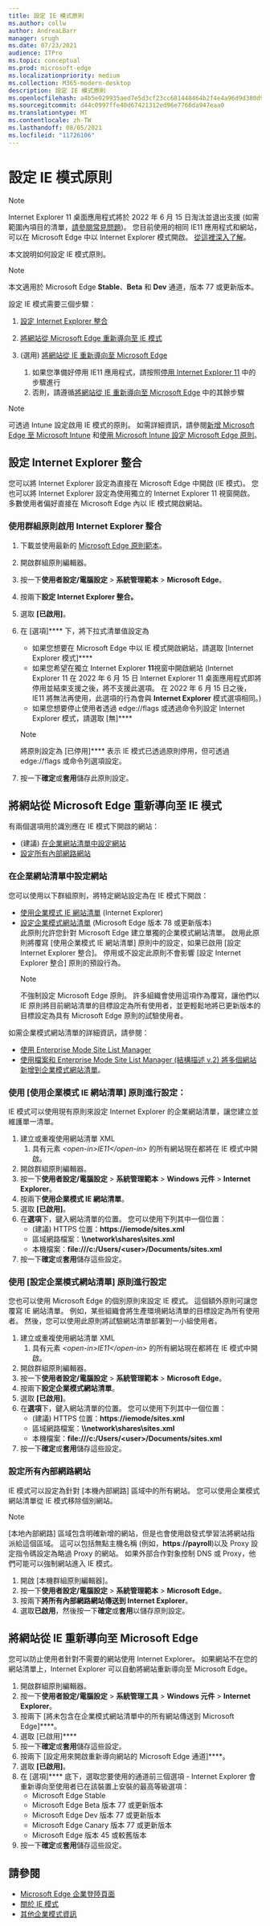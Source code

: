 ```yaml
---
title: 設定 IE 模式原則
ms.author: collw
author: AndreaLBarr
manager: srugh
ms.date: 07/23/2021
audience: ITPro
ms.topic: conceptual
ms.prod: microsoft-edge
ms.localizationpriority: medium
ms.collection: M365-modern-desktop
description: 設定 IE 模式原則
ms.openlocfilehash: a4b5e029935aed7e5d3cf23cc681448464b2f4e4a96d9d380d9cfb60ced88b2b
ms.sourcegitcommit: d44c0997ffe40d67421312ed96e7766da947eaa0
ms.translationtype: MT
ms.contentlocale: zh-TW
ms.lasthandoff: 08/05/2021
ms.locfileid: "11726106"
---
```

# <a name="configure-ie-mode-policies"></a>設定 IE 模式原則

>[!Note]
> Internet Explorer 11 桌面應用程式將於 2022 年 6 月 15 日淘汰並退出支援 (如需範圍內項目的清單，[請參閱常見問題](https://techcommunity.microsoft.com/t5/windows-it-pro-blog/internet-explorer-11-desktop-app-retirement-faq/ba-p/2366549))。 您目前使用的相同 IE11 應用程式和網站，可以在 Microsoft Edge 中以 Internet Explorer 模式開啟。 [從這裡深入了解](https://blogs.windows.com/windowsexperience/2021/05/19/the-future-of-internet-explorer-on-windows-10-is-in-microsoft-edge/)。

本文說明如何設定 IE 模式原則。

> [!NOTE]
> 本文適用於 Microsoft Edge **Stable**、**Beta** 和 **Dev** 通道，版本 77 或更新版本。

設定 IE 模式需要三個步驟：

1. [設定 Internet Explorer 整合](#configure-internet-explorer-integration)
2. [將網站從 Microsoft Edge 重新導向至 IE 模式](#redirect-sites-from-microsoft-edge-to-ie-mode)
3. (選用) [將網站從 IE 重新導向至 Microsoft Edge](#redirect-sites-from-ie-to-microsoft-edge)

    1. 如果您準備好停用 IE11 應用程式，請按照[停用 Internet Explorer 11](/deployedge/edge-ie-disable-ie11) 中的步驟進行
    2. 否則，請遵循[將網站從 IE 重新導向至 Microsoft Edge](/deployedge/edge-ie-mode-policies#redirect-sites-from-ie-to-microsoft-edge) 中的其餘步驟

> [!NOTE]
> 可透過 Intune 設定啟用 IE 模式的原則。 如需詳細資訊，請參閱[新增 Microsoft Edge 至 Microsoft Intune](/intune/apps/apps-windows-edge?bc=https%3a%2f%2fdocs.microsoft.com%2fDeployEdge%2fbreadcrumb%2ftoc.json&toc=https%3a%2f%2fdocs.microsoft.com%2fDeployEdge%2ftoc.json) 和[使用 Microsoft Intune 設定 Microsoft Edge 原則](./configure-edge-with-intune.md)。

## <a name="configure-internet-explorer-integration"></a>設定 Internet Explorer 整合

您可以將 Internet Explorer 設定為直接在 Microsoft Edge 中開啟 (IE 模式)。 您也可以將 Internet Explorer 設定為使用獨立的 Internet Explorer 11 視窗開啟。 多數使用者偏好直接在 Microsoft Edge 內以 IE 模式開啟網站。

### <a name="enable-internet-explorer-integration-using-group-policy"></a>使用群組原則啟用 Internet Explorer 整合

1. 下載並使用最新的 [Microsoft Edge 原則範本](https://www.microsoft.com/en-us/edge/business/download)。
2. 開啟群組原則編輯器。
3. 按一下**使用者設定/電腦設定** > **系統管理範本** > **Microsoft Edge**。
4. 按兩下**設定 Internet Explorer 整合。**
5. 選取 **\[已啟用\]**。
6. 在 [選項]**** 下，將下拉式清單值設定為
   -  如果您想要在 Microsoft Edge 中以 IE 模式開啟網站，請選取 [Internet Explorer 模式]****
   -  如果您希望在獨立 Internet Explorer **11**視窗中開啟網站 (Internet Explorer 11 在 2022 年 6 月 15 日 Internet Explorer 11 桌面應用程式即將停用並結束支援之後，將不支援此選項。  在 2022 年 6 月 15 日之後，IE11 將無法再使用，此選項的行為會與 **Internet Explorer** 模式選項相同。)   
   -  如果您想要停止使用者透過 edge://flags 或透過命令列設定 Internet Explorer 模式，請選取 [無]****

   > [!NOTE]
   > 將原則設定為 [已停用]**** 表示 IE 模式已透過原則停用，但可透過 edge://flags 或命令列選項設定。
7. 按一下**確定**或**套用**儲存此原則設定。

## <a name="redirect-sites-from-microsoft-edge-to-ie-mode"></a>將網站從 Microsoft Edge 重新導向至 IE 模式

有兩個選項用於識別應在 IE 模式下開啟的網站：

- (建議) [在企業網站清單中設定網站](#configure-sites-on-the-enterprise-site-list)
- [設定所有內部網路網站](#configure-all-intranet-sites)

### <a name="configure-sites-on-the-enterprise-site-list"></a>在企業網站清單中設定網站

您可以使用以下群組原則，將特定網站設定為在 IE 模式下開啟：

- [使用企業模式 IE 網站清單](#configure-using-the-use-the-enterprise-mode-ie-website-list-policy) (Internet Explorer)
- [設定企業模式網站清單](#configure-using-the-configure-the-enterprise-mode-site-list-policy) (Microsoft Edge 版本 78 或更新版本)<br/>此原則允許您針對 Microsoft Edge 建立單獨的企業模式網站清單。 啟用此原則將覆寫 [使用企業模式 IE 網站清單] 原則中的設定，如果已啟用 [設定 Internet Explorer 整合]。 停用或不設定此原則不會影響 [設定 Internet Explorer 整合] 原則的預設行為。
    > [!NOTE]
    > 不強制設定 Microsoft Edge 原則。 許多組織會使用這項作為覆寫，讓他們以 IE 原則將目前網站清單的目標設定為所有使用者，並更輕鬆地將已更新版本的目標設定為具有 Microsoft Edge 原則的試驗使用者。

如需企業模式網站清單的詳細資訊，請參閱：

- [使用 Enterprise Mode Site List Manager](/internet-explorer/ie11-deploy-guide/use-the-enterprise-mode-site-list-manager)
- [使用檔案和 Enterprise Mode Site List Manager (結構描述 v.2) 將多個網站新增到企業模式網站清單](/internet-explorer/ie11-deploy-guide/add-multiple-sites-to-enterprise-mode-site-list-using-the-version-2-schema-and-enterprise-mode-tool)。

### <a name="configure-using-the-use-the-enterprise-mode-ie-website-list-policy"></a>使用 [使用企業模式 IE 網站清單] 原則進行設定：

IE 模式可以使用現有原則來設定 Internet Explorer 的企業網站清單，讓您建立並維護單一清單。

1. 建立或重複使用網站清單 XML
    1. 具有元素 _\<open-in\>IE11\</open-in\>_ 的所有網站現在都將在 IE 模式中開啟。
2. 開啟群組原則編輯器。
3. 按一下**使用者設定/電腦設定** > **系統管理範本** > **Windows 元件** > **Internet Explorer**。
4. 按兩下**使用企業模式 IE 網站清單**。
5. 選取 **\[已啟用\]**。
6. 在**選項**下，鍵入網站清單的位置。 您可以使用下列其中一個位置：
    - (建議) HTTPS 位置：**https**:**//iemode/sites.xml**
    - 區域網路檔案：**\\\network\shares\sites.xml**
    - 本機檔案：**file:///c:/Users/\<user\>/Documents/sites.xml**
7. 按一下**確定**或**套用**儲存這些設定。

### <a name="configure-using-the-configure-the-enterprise-mode-site-list-policy"></a>使用 [設定企業模式網站清單] 原則進行設定

您也可以使用 Microsoft Edge 的個別原則來設定 IE 模式。 這個額外原則可讓您覆寫 IE 網站清單。 例如，某些組織會將生產環境網站清單的目標設定為所有使用者。 然後，您可以使用此原則將試驗網站清單部署到一小組使用者。

1. 建立或重複使用網站清單 XML
    1. 具有元素 _\<open-in\>IE11\</open-in\>_ 的所有網站現在都將在 IE 模式中開啟。
2. 開啟群組原則編輯器。
3. 按一下**使用者設定/電腦設定** > **系統管理範本** > **Microsoft Edge**。
4. 按兩下**設定企業模式網站清單**。
5. 選取 **\[已啟用\]**。
6. 在**選項**下，鍵入網站清單的位置。 您可以使用下列其中一個位置：
    - (建議) HTTPS 位置：**https**:**//iemode/sites.xml** <!--Trying to keep this from being an active link in MD -->
    - 區域網路檔案：**\\\network\shares\sites.xml**
    - 本機檔案：**file:///c:/Users/\<user\>/Documents/sites.xml**
7. 按一下**確定**或**套用**儲存這些設定。

### <a name="configure-all-intranet-sites"></a>設定所有內部網路網站

IE 模式可以設定為針對 [本機內部網路] 區域中的所有網站。 您可以使用企業模式網站清單從 IE 模式移除個別網站。

>[!NOTE]
>
> [本地內部網路] 區域包含明確新增的網站，但是也會使用啟發式學習法將網站指派給這個區域。 這可以包括無點主機名稱 (例如，**https**:**//payroll**)以及 Proxy 設定指令碼設定為略過 Proxy 的網站。 如果外部合作對象控制 DNS 或 Proxy，他們可能可以強制網站進入 IE 模式。

1. 開啟 [本機群組原則編輯器]。
2. 按一下**使用者設定/電腦設定** > **系統管理範本** > **Microsoft Edge**。
3. 按兩下**將所有內部網路網站傳送到 Internet Explorer**。
4. 選取**已啟用**，然後按一下**確定**或**套用**以儲存原則設定。

## <a name="redirect-sites-from-ie-to-microsoft-edge"></a>將網站從 IE 重新導向至 Microsoft Edge

您可以防止使用者針對不需要的網站使用 Internet Explorer。 如果網站不在您的網站清單上，Internet Explorer 可以自動將網站重新導向至 Microsoft Edge。

1. 開啟群組原則編輯器。
2. 按一下**使用者設定/電腦設定** > **系統管理工具** > **Windows 元件** > **Internet Explorer**。
3. 按兩下 [將未包含在企業模式網站清單中的所有網站傳送到 Microsoft Edge]****。
4. 選取 [已啟用]****
5. 按一下**確定**或**套用**儲存這些設定。
6. 按兩下 [設定用來開啟重新導向網站的 Microsoft Edge 通道]****。
7. 選取 **\[已啟用\]**。
8. 在 [選項]**** 底下，選取您要使用的通道前三個選項 - Internet Explorer 會重新導向至使用者已在該裝置上安裝的最高等級選項：
   - Microsoft Edge Stable
   - Microsoft Edge Beta 版本 77 或更新版本
   - Microsoft Edge Dev 版本 77 或更新版本
   - Microsoft Edge Canary 版本 77 或更新版本
   - Microsoft Edge 版本 45 或較舊版本
9. 按一下**確定**或**套用**儲存這些設定。

## <a name="see-also"></a>請參閱

- [Microsoft Edge 企業登陸頁面](https://aka.ms/EdgeEnterprise)
- [關於 IE 模式](./edge-ie-mode.md)
- [其他企業模式資訊](/internet-explorer/ie11-deploy-guide/enterprise-mode-overview-for-ie11)
